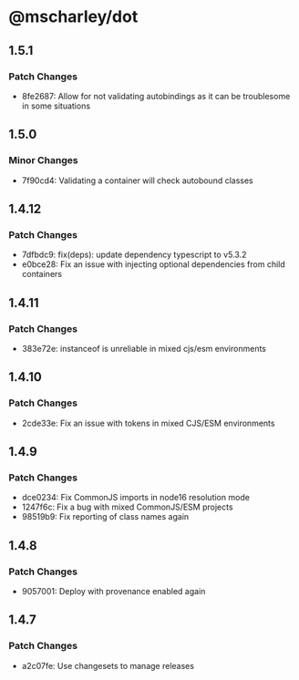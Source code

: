 # @mscharley/dot

## 1.5.1

### Patch Changes

- 8fe2687: Allow for not validating autobindings as it can be troublesome in some situations

## 1.5.0

### Minor Changes

- 7f90cd4: Validating a container will check autobound classes

## 1.4.12

### Patch Changes

- 7dfbdc9: fix(deps): update dependency typescript to v5.3.2
- e0bce28: Fix an issue with injecting optional dependencies from child containers

## 1.4.11

### Patch Changes

- 383e72e: instanceof is unreliable in mixed cjs/esm environments

## 1.4.10

### Patch Changes

- 2cde33e: Fix an issue with tokens in mixed CJS/ESM environments

## 1.4.9

### Patch Changes

- dce0234: Fix CommonJS imports in node16 resolution mode
- 1247f6c: Fix a bug with mixed CommonJS/ESM projects
- 98519b9: Fix reporting of class names again

## 1.4.8

### Patch Changes

- 9057001: Deploy with provenance enabled again

## 1.4.7

### Patch Changes

- a2c07fe: Use changesets to manage releases
